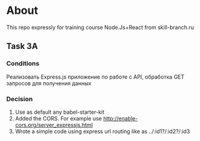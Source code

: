 # About
This repo expressly for training course Node.Js+React from skill-branch.ru

## Task 3A

### Conditions
Реализовать Express.js приложение по работе с API, обработка GET запросов для получения данных

### Decision
1. Use as default any babel-starter-kit
2. Added the CORS. For example use http://enable-cors.org/server_expressjs.html
3. Wrote a simple code using express url routing like as ../:id1?/:id2?/:id3
